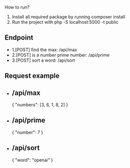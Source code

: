 How to run? <br/>

<ol>
    <li>Install all required package by running composer install</li>
    <li>Run the project with php -S localhost:5000 -t public</li>
</ol>
<h2>Endpoint</h2>
<ul>
    <li>1.[POST] find the max: /api/max</li>
    <li>2.[POST] is a number prime number: /api/prime</li>
    <li>3.[POST] sort a word: /api/sort</li>
</ul>
<h2>Request example</h2>
<ul>
    <li>
      <h2>/api/max</h2>
      <p>
        {
            "numbers": [3, 6, 1, 8, 2]
        }
      </p>
    </li>
    <li>
      <h2>/api/prime</h2>
      <p>
        {
            "number": 7
        }
      </p>
    </li>
    <li>
      <h2>/api/sort</h2>
      <p>
        {
            "word": "openai"
        }
      </p>
    </li>
</ul>
